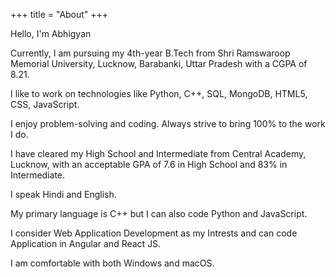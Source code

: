 +++
title = "About"
+++

Hello, I'm Abhigyan

Currently, I am pursuing my 4th-year B.Tech from Shri Ramswaroop Memorial University, Lucknow, Barabanki, Uttar Pradesh with a CGPA of 8.21.

I like to work on technologies like Python, C++, SQL, MongoDB, HTML5, CSS, JavaScript. 

I enjoy problem-solving and coding. Always strive to bring 100% to the work I do.

I have cleared my High School and Intermediate from Central Academy, Lucknow, with an acceptable GPA of 7.6 in High School and 83% in Intermediate.

I speak Hindi and English.

My primary language is C++ but I can also code Python and JavaScript.

I consider Web Application Development as my Intrests and can code Application in Angular and React JS.

I am comfortable with both Windows and macOS.
